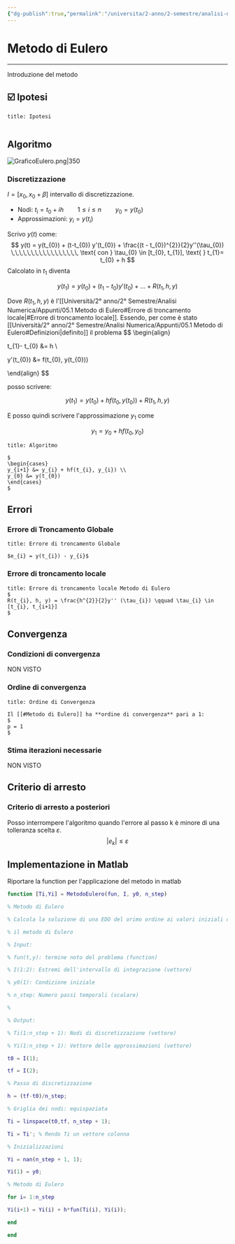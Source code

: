 ```yaml
---
{"dg-publish":true,"permalink":"/universita/2-anno/2-semestre/analisi-numerica/appunti/05-1-metodo-di-eulero/"}
---
```


# Metodo di Eulero
___

Introduzione del metodo


## ☑️ Ipotesi

```ad-tip
title: Ipotesi


```

## Algoritmo

![GraficoEulero.png|350](/img/user/Universit%C3%A0/2%C2%B0%20anno/2%C2%B0%20Semestre/Analisi%20Numerica/Appunti/allegati/GraficoEulero.png)

### Discretizzazione

$I = [x_{0}, x_{0} + \beta]$ intervallo di discretizzazione.
- Nodi: $t_{i}= t_{0} + i h \qquad 1 \le i \le n \qquad y_{0} = y(t_{0})$
- Approssimazioni: $y_{i} = y(t_{i})$


Scrivo $y(t)$ come:
$$
y(t) = y(t_{0}) + (t-t_{0}) y'(t_{0}) + \frac{(t - t_{0})^{2}}{2}y''(\tau_{0}) \,\,\,\,\,\,\,\,\,\,\,\,\,\,\,\,\, \text{ con } \tau_{0} \in [t_{0}, t_{1}], \text{ } t_{1}= t_{0} + h
$$
Calcolato in $t_{1}$ diventa

$$
y(t_{1}) = y(t_{0}) + (t_{1}-t_{0}) y'(t_{0}) + ... + R(t_{1}, h, y)
$$

Dove $R(t_{1}, h, y)$ è l'[[Università/2° anno/2° Semestre/Analisi Numerica/Appunti/05.1 Metodo di Eulero#Errore di troncamento locale\|#Errore di troncamento locale]].
Essendo, per come è stato [[Università/2° anno/2° Semestre/Analisi Numerica/Appunti/05.1 Metodo di Eulero#Definizioni\|definito]] il problema
$$
\begin{align}

t_{1}- t_{0} &= h \\

y'(t_{0}) &= f(t_{0}, y(t_{0}))

\end{align}
$$

posso scrivere:

$$
y(t_{1}) = y(t_{0}) + h f(t_{0}, y(t_{0})) + R(t_{1}, h, y)
$$

E posso quindi scrivere l'approssimazione $y_{1}$ come

$$
y_{1} = y_{0} + h f(t_{0}, y_{0})
$$

```ad-tip
title: Algoritmo

$
\begin{cases}
y_{i+1} &= y_{i} + hf(t_{i}, y_{i}) \\
y_{0} &= y(t_{0})
\end{cases}
$
```



## Errori
### Errore di Troncamento Globale

```ad-Teo
title: Errore di troncamento Globale

$e_{i} = y(t_{i}) - y_{i}$
```

### Errore di troncamento locale
```ad-Teo
title: Errore di troncamento locale Metodo di Eulero
$
R(t_{i}, h, y) = \frac{h^{2}}{2}y'' (\tau_{i}) \qquad \tau_{i} \in [t_{i}, t_{i+1}]
$
```



## Convergenza

### Condizioni di convergenza

NON VISTO
### Ordine di convergenza

```ad-Teo
title: Ordine di Convergenza

Il [[#Metodo di Eulero]] ha **ordine di convergenza** pari a 1:
$
p = 1
$
```


### Stima iterazioni necessarie
NON VISTO

## Criterio di arresto
### Criterio di arresto a posteriori

Posso interrompere l'algoritmo quando l'errore al passo k è minore di una tolleranza scelta $\varepsilon$.
$$
|e_{k}| \le \varepsilon
$$

## Implementazione in Matlab

Riportare la function per l'applicazione del metodo in matlab

```matlab
function [Ti,Yi] = MetodoEulero(fun, I, y0, n_step)

% Metodo di Eulero

% Calcola la soluzione di una EDO del orimo ordine ai valori iniziali con

% il metodo di Eulero

% Input:

% fun(t,y): termine noto del problema (function)

% I(1:2): Estremi dell'intervallo di integrazione (vettore)

% y0(1): Condizione iniziale

% n_step: Numero passi temporali (scalare)

%

% Output:

% Ti(1:n_step + 1): Nodi di discretizzazione (vettore)

% Yi(1:n_step + 1): Vettore delle approssimazioni (vettore)

t0 = I(1);

tf = I(2);

% Passo di discretizzazione

h = (tf-t0)/n_step;

% Griglia dei nodi: equispaziata

Ti = linspace(t0,tf, n_step + 1);

Ti = Ti'; % Rendo Ti un vettore colonna

% Inizializzazioni

Yi = nan(n_step + 1, 1);

Yi(1) = y0;

% Metodo di Eulero

for i= 1:n_step

Yi(i+1) = Yi(i) + h*fun(Ti(i), Yi(i));

end

end

```
